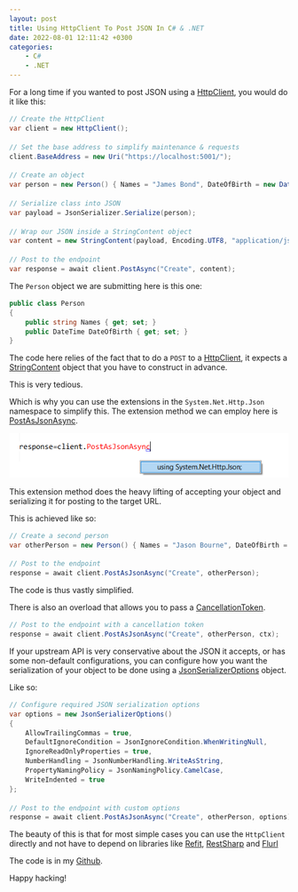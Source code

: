 ```yaml
---
layout: post
title: Using HttpClient To Post JSON In C# & .NET
date: 2022-08-01 12:11:42 +0300
categories:
    - C#
    - .NET
---
```

For a long time if you wanted to post JSON using a [HttpClient](https://docs.microsoft.com/en-us/dotnet/api/system.net.http.httpclient?view=net-6.0), you would do it like this:

```csharp
// Create the HttpClient
var client = new HttpClient();

// Set the base address to simplify maintenance & requests
client.BaseAddress = new Uri("https://localhost:5001/");

// Create an object
var person = new Person() { Names = "James Bond", DateOfBirth = new DateTime(1990, 1, 1) };

// Serialize class into JSON
var payload = JsonSerializer.Serialize(person);

// Wrap our JSON inside a StringContent object
var content = new StringContent(payload, Encoding.UTF8, "application/json")

// Post to the endpoint
var response = await client.PostAsync("Create", content);
```

The `Person` object we are submitting here is this one:

```csharp
public class Person
{
    public string Names { get; set; }
    public DateTime DateOfBirth { get; set; }
}
```

The code here relies of the fact that to do a `POST` to a [HttpClient](https://docs.microsoft.com/en-us/dotnet/api/system.net.http.httpclient?view=net-6.0), it expects a [StringContent](https://docs.microsoft.com/en-us/dotnet/api/system.net.http.stringcontent?view=net-6.0) object that you have to construct in advance.

This is very tedious.

Which is why you can use the extensions in the `System.Net.Http.Json` namespace to simplify this. The extension method we can employ here is [PostAsJsonAsync](https://docs.microsoft.com/en-us/dotnet/api/system.net.http.json.httpclientjsonextensions.postasjsonasync?view=net-6.0).

![](../images/2022/08/HttpClientJson.png)

This extension method does the heavy lifting of accepting your object and serializing it for posting to the target URL.

This is achieved like so:

```csharp
// Create a second person
var otherPerson = new Person() { Names = "Jason Bourne", DateOfBirth = new DateTime(2000, 1, 1) };

// Post to the endpoint
response = await client.PostAsJsonAsync("Create", otherPerson);
```

The code is thus vastly simplified.

There is also an overload that allows you to pass a [CancellationToken](https://docs.microsoft.com/en-us/dotnet/api/system.threading.cancellationtoken?view=net-6.0).

```csharp
// Post to the endpoint with a cancellation token
response = await client.PostAsJsonAsync("Create", otherPerson, ctx);
```

If your upstream API is very conservative about the JSON it accepts, or has some non-default configurations, you can configure how you want the serialization of your object to be done using a [JsonSerializerOptions](https://docs.microsoft.com/en-us/dotnet/api/system.text.json.jsonserializeroptions?view=net-6.0) object.

Like so:

```csharp
// Configure required JSON serialization options
var options = new JsonSerializerOptions()
{
    AllowTrailingCommas = true,
    DefaultIgnoreCondition = JsonIgnoreCondition.WhenWritingNull,
    IgnoreReadOnlyProperties = true,
    NumberHandling = JsonNumberHandling.WriteAsString,
    PropertyNamingPolicy = JsonNamingPolicy.CamelCase,
    WriteIndented = true
};

// Post to the endpoint with custom options
response = await client.PostAsJsonAsync("Create", otherPerson, options);
```

The beauty of this is that for most simple cases you can use the `HttpClient` directly and not have to depend on libraries like [Refit](https://github.com/reactiveui/refit), [RestSharp](https://restsharp.dev/) and [Flurl](https://flurl.dev/)


The code is in my [Github](https://github.com/conradakunga/BlogCode/tree/master/2022-08-01%20-%20Posting%20JSON%20Using%20HttpClient).

Happy hacking!